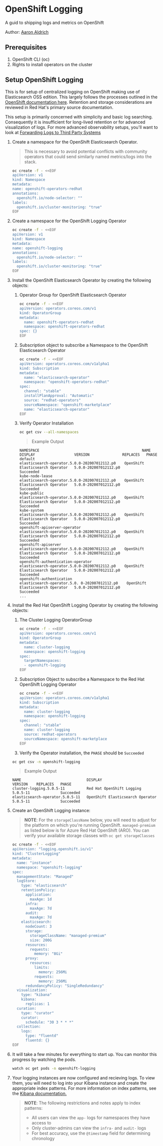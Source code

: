 # OpenShift Logging

A guid to shipping logs and metrics on OpenShift

Author: [Aaron Aldrich](https://twitter.com/crayzeigh)

## Prerequisites

1. OpenShift CLI (oc) 
1. Rights to install operators on the cluster

## Setup OpenShift Logging

This is for setup of centralized logging on OpenShift making use of Elasticsearch OSS edition. This largely follows the processes outlined in the [OpenShift documentation here](https://docs.openshift.com/container-platform/4.7/logging/cluster-logging-deploying.html). Retention and storage considerations are reviewed in Red Hat's primary source documentation.

This setup is primarily concerned with simplicity and basic log searching. Consequently it is insufficient for long-lived retention or for advanced visualization of logs. For more advanced observability setups, you'll want to look at [Forwarding Logs to Third Party Systems](https://docs.openshift.com/container-platform/4.7/logging/cluster-logging-external.html)

1. Create a namespace for the OpenShift Elasticsearch Operator. 
    
    > This is necessary to avoid potential conflicts with community operators that could send similarly named metrics/logs into the stack.

    ```bash
    oc create -f - <<EOF
    apiVersion: v1
    kind: Namespace
    metadata: 
    name: openshift-operators-redhat
    annotations:
      openshift.io/node-selector: ""
    labels:
      openshift.io/cluster-monitoring: "true"
    EOF
    ```

1. Create a namespace for the OpenShift Logging Operator

    ```bash
    oc create -f - <<EOF
    apiVersion: v1
    kind: Namespace
    metadata:
    name: openshift-logging
    annotations:
      openshift.io/node-selector: ""
    labels:
      openshift.io/cluster-monitoring: "true"
    EOF
    ```

1. Install the OpenShift Elasticsearch Operator by creating the following objects:

    1. Operator Group for OpenShift Elasticsearch Operator

        ```bash
        oc create -f - <<EOF
        apiVersion: operators.coreos.com/v1
        kind: OperatorGroup
        metadata:
          name: openshift-operators-redhat
          namespace: openshift-operators-redhat
        spec: {}
        EOF
        ```

    1. Subscription object to subscribe a Namespace to the OpenShift Elasticsearch Operator

        ```bash
        oc create -f - <<EOF
        apiVersion: operators.coreos.com/v1alpha1
        kind: Subscription
        metadata:
          name: "elasticsearch-operator"
          namespace: "openshift-operators-redhat"
        spec:
          channel: "stable"
          installPlanApproval: "Automatic"
          source: "redhat-operators"
          sourceNamespace: "openshift-marketplace"
          name: "elasticsearch-operator"
        EOF
        ```
    
    1. Verify Operator Installation

        ```bash
        oc get csv --all-namespaces
        ```

        > Example Output
        ```
        NAMESPACE                                               NAME                                            DISPLAY                  VERSION               REPLACES   PHASE
        default                                                 elasticsearch-operator.5.0.0-202007012112.p0    OpenShift Elasticsearch Operator   5.0.0-202007012112.p0               Succeeded
        kube-node-lease                                         elasticsearch-operator.5.0.0-202007012112.p0    OpenShift Elasticsearch Operator   5.0.0-202007012112.p0               Succeeded
        kube-public                                             elasticsearch-operator.5.0.0-202007012112.p0    OpenShift Elasticsearch Operator   5.0.0-202007012112.p0               Succeeded
        kube-system                                             elasticsearch-operator.5.0.0-202007012112.p0    OpenShift Elasticsearch Operator   5.0.0-202007012112.p0               Succeeded
        openshift-apiserver-operator                            elasticsearch-operator.5.0.0-202007012112.p0    OpenShift Elasticsearch Operator   5.0.0-202007012112.p0               Succeeded
        openshift-apiserver                                     elasticsearch-operator.5.0.0-202007012112.p0    OpenShift Elasticsearch Operator   5.0.0-202007012112.p0               Succeeded
        openshift-authentication-operator                       elasticsearch-operator.5.0.0-202007012112.p0    OpenShift Elasticsearch Operator   5.0.0-202007012112.p0               Succeeded
        openshift-authentication                                elasticsearch-operator.5.0. 0-202007012112.p0    OpenShift Elasticsearch Operator   5.0.0-202007012112.p0               Succeeded
        ...
        ```

1. Install the Red Hat OpenShift Logging Operator by creating the following objects:

    1. The Cluster Logging OperatorGroup

        ```bash
        oc create -f - <<EOF
        apiVersion: operators.coreos.com/v1
        kind: OperatorGroup
        metadata:
          name: cluster-logging
          namespace: openshift-logging
        spec:
          targetNamespaces:
          - openshift-logging
        EOF
        ```

    1. Subscription Object to subscribe a Namespace to the Red Hat OpenShift Logging Operator

        ```bash
        oc create -f - <<EOF
        apiVersion: operators.coreos.com/v1alpha1
        kind: Subscription
        metadata:
          name: cluster-logging
          namespace: openshift-logging
        spec:
          channel: "stable"
          name: cluster-logging
          source: redhat-operators
          sourceNamespace: openshift-marketplace
        EOF
        ```
    
    1. Verify the Operator installation, the `PHASE` should be `Succeeded`

    ```bash
    oc get csv -n openshift-logging
    ```

    > Example Output
    ```
    NAME                              DISPLAY                            VERSION    REPLACES   PHASE
    cluster-logging.5.0.5-11          Red Hat OpenShift Logging          5.0.5-11              Succeeded
    elasticsearch-operator.5.0.5-11   OpenShift Elasticsearch Operator   5.0.5-11              Succeeded
    ```

1. Create an OpenShift Logging instance:

    > **NOTE**: For the `storageClassName` below, you will need to adjust for the platform on which you're running OpenShift. `managed-premium` as listed below is for Azure Red Hat OpenShift (ARO). You can verify your available storage classes with `oc get storageClasses`

    ```bash
    oc create -f - <<EOF
    apiVersion: "logging.openshift.io/v1"
    kind: "ClusterLogging"
    metadata:
      name: "instance"
      namespace: "openshift-logging"
    spec:
      managementState: "Managed"
      logStore:
        type: "elasticsearch"
        retentionPolicy:
          application:
            maxAge: 1d
          infra:
            maxAge: 7d
          audit:
            maxAge: 7d
        elasticsearch:
          nodeCount: 3
          storage:
            storageClassName: "managed-premium"
            size: 200G
          resources:
            requests:
              memory: "8Gi"
          proxy:
            resources:
              limits:
                memory: 256Mi
              requests:
                memory: 256Mi
          redundancyPolicy: "SingleRedundancy"
      visualization:
        type: "kibana"
        kibana:
          replicas: 1
      curation:
        type: "curator"
        curator:
          schedule: "30 3 * * *"
      collection:
        logs:
          type: "fluentd"
          fluentd: {}
    EOF
    ```

1. It will take a few minutes for everything to start up. You can monitor this progress by watching the pods.

    ```bash
    watch oc get pods -n openshift-logging
    ```

1. Your logging instances are now configured and recieving logs. To view them, you will need to log into your Kibana instance and create the appropriate index patterns. For more information on index patterns, see the [Kibana documentation.](https://www.elastic.co/guide/en/kibana/6.8/index-patterns.html)

    > **NOTE**: The following restrictions and notes apply to index patterns:  
    > - All users can view the `app-` logs for namespaces they have access to
    > - Only cluster-admins can view the `infra-` and `audit-` logs
    > - For best accuracy, use the `@timestamp` field for determining chronology